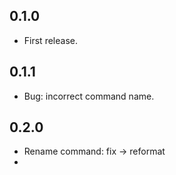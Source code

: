 ## 0.1.0

 - First release.

## 0.1.1

 - Bug: incorrect command name.

## 0.2.0

 - Rename command: fix -> reformat
 -
